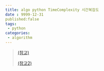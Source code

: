 ```yaml
---
title: algo python TimeComplexity 시간복잡도
date : 9999-12-31
published:false
tags:
 - python
categories:
 - algorithm
---
```




> [(참고)](<https://wiki.python.org/moin/TimeComplexity>)
>
> [(참고2)](https://www.ics.uci.edu/~pattis/ICS-33/lectures/complexitypython.txt)

